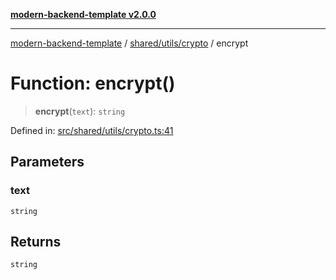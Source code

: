 [**modern-backend-template v2.0.0**](../../../../README.md)

***

[modern-backend-template](../../../../modules.md) / [shared/utils/crypto](../README.md) / encrypt

# Function: encrypt()

> **encrypt**(`text`): `string`

Defined in: [src/shared/utils/crypto.ts:41](https://github.com/maemreyo/saas-4cus-nodejs/blob/2a5b3f3aa11335dfa561e80e1feabb8e6084261e/src/shared/utils/crypto.ts#L41)

## Parameters

### text

`string`

## Returns

`string`
